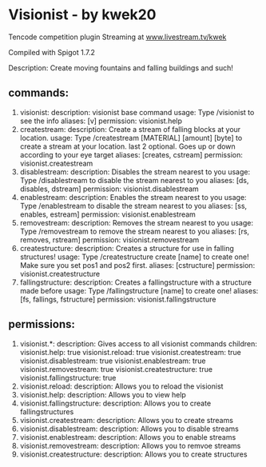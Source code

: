 Visionist - by kwek20
======

Tencode competition plugin
Streaming at www.livestream.tv/kwek

Compiled with Spigot 1.7.2

Description:
Create moving fountains and falling buildings and such!


commands:
---------
1.  visionist:
    description: visionist base command
    usage: Type /visionist to see the info 
    aliases: [v]
    permission: visionist.help
2.  createstream:
    description: Create a stream of falling blocks at your location.
    usage: Type /createstream [MATERIAL] [amount] [byte] to create a stream at your location. last 2 optional. Goes up or down according to your eye target
    aliases: [creates, cstream] 
    permission: visionist.createstream
3.  disablestream:
    description: Disables the stream nearest to you
    usage: Type /disablestream to disable the stream nearest to you
    aliases: [ds, disables, dstream] 
    permission: visionist.disablestream
4.  enablestream:
    description: Enables the stream nearest to you
    usage: Type /enablestream to disable the stream nearest to you
    aliases: [ss, enables, estream] 
    permission: visionist.enablestream
5.  removestream:
    description: Removes the stream nearest to you
    usage: Type /removestream to remove the stream nearest to you
    aliases: [rs, removes, rstream] 
    permission: visionist.removestream
6.  createstructure:
    description: Creates a structure for use in falling structures!
    usage: Type /createstructure create [name] to create one! Make sure you set pos1 and pos2 first.
    aliases: [cstructure] 
    permission: visionist.createstructure
7.  fallingstructure:
    description: Creates a fallingstructure with a structure made before
    usage: Type /fallingstructure [name] to create one! 
    aliases: [fs, fallings, fstructure] 
    permission: visionist.fallingstructure
    
permissions:
------------
1.  visionist.*:
    description: Gives access to all visionist commands
    children:
     visionist.help: true
     visionist.reload: true
     visionist.createstream: true
     visionist.disablestream: true
     visionist.enablestream: true
     visionist.removestream: true
     visionist.createstructure: true
     visionist.fallingstructure: true
2.  visionist.reload: 
    description: Allows you to reload the visionist
3.  visionist.help:
    description: Allows you to view help
4.  visionist.fallingstructure: 
    description: Allows you to create fallingstructures
5.  visionist.createstream:
    description: Allows you to create streams
6.  visionist.disablestream:
    description: Allows you to disable streams
7.  visionist.enablestream:
    description: Allows you to enable streams
8.  visionist.removestream:
    description: Allows you to remvoe streams
9.  visionist.createstructure:
    description: Allows you to create structures